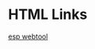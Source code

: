 <!DOCTYPE html>
<html>
<body>

<h1>HTML Links</h1>

<p><a href="https://rawcdn.githack.com/Musaiyaf/Esp-webtool/259dbc573e887a7ce4519f4449121368218f5bb8/ada.html">esp webtool</a></p>

</body>
</html>

